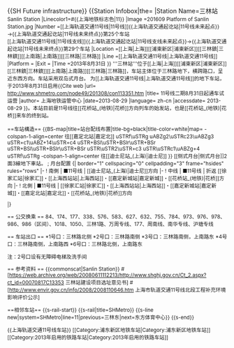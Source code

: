 {{SH Future infrastructure}}
{{Station Infobox|the=
|Station Name=三林站<br><small>Sanlin Station
|Linecolor1=#{{上海地铁标志色|11}}
|Image       =201609 Platform of Sanlin Station.jpg
|Number      =[[上海轨道交通11号线|11号线]]{{上海轨道交通起讫站|11号线未来起点}}→{{上海轨道交通起讫站|11号线未来终点}}第25个车站<br />[[上海轨道交通11号线|11号线支线]]{{上海轨道交通起讫站|11号线支线未来起点}}→{{上海轨道交通起讫站|11号线未来终点}}第29个车站
|Location    =[[上海|上海]][[浦東新区|浦東新区]][[三林鎮|三林鎮]][[上南路|上南路]][[三林路|三林路]]
|Line        =[[上海轨道交通11号线|上海轨道交通11号线]]
|Platform    =
|Exit        =
|Time        =2013年8月31日
}}
'''三林站'''位于[[上海|上海]][[浦東新区|浦東新区]][[三林鎮|三林鎮]][[上南路|上南路]][[三林路|三林路]]，车站主体位于三林路地下，横跨路口，呈近东西方向。车站采用双岛式月台。
为[[上海轨道交通11号线|上海轨道交通11号线]]的地下车站，于2013年8月31日启用<ref>{{Cite web |url= http://www.shmetro.com/node49/201308/con113351.htm |title= 11号线二期8月31日起通车试运营 |author= 上海地铁运管中心 |date=2013-08-29 |language= zh-cn |accessdate= 2013-08-29 }}</ref>。本站目前是11号线往[[花桥站_(地铁)|花桥]]方向列车的始发站，也是[[花桥站_(地铁)|花桥]]来车的终到站。

==车站構造==
{{BS-map|title=站台配线布置|title-bg=black|title-color=white|map=
-colspan-1-align=center
往[[嘉定北站|嘉定北]]
uSTRf\\uSTRg
uABZg2\uSTRc23\uABZg3
uSTR+c1\uABZ+14\uSTR+c4
uSTR+BSl\uSTR+BSlr\uSTR+BSr
uSTR+BSl\uSTR+BSlr\uSTR+BSr
uSTR\uSTR2\uSTR+c3
uSTR\uSTRc1\uABZg+4
uSTRf\\uSTRg
-colspan-1-align=center
往[[迪士尼站_(上海)|迪士尼]]
}}
[[侧式月台|侧式月台]]2面3線地下車站。
; 月台配置
{| border="1" cellspacing="0" cellpadding="3" frame="hsides" rules="rows"
|-
! 南側
| <span style="color:{{上海地铁标志色|11}};">■</span>11号线
| [[迪士尼站_(上海)|迪士尼]]方向
|-
! 中线
| <span style="color:{{上海地铁标志色|11}};">■</span>11号线
| 折返 [[徐家汇站|徐家汇]]・[[上海西站站|上海西站]]・[[嘉定新城站|嘉定新城]]・[[花桥站_(地铁)|花桥]]方向
|-
! 北側
| <span style="color:{{上海地铁标志色|11}};">■</span>11号线
| [[徐家汇站|徐家汇]]・[[上海西站站|上海西站]]・[[嘉定新城站|嘉定新城]]・[[嘉定北站|嘉定北]]・[[花桥站_(地铁)|花桥]]方向

|}

== 公交换乘 ==
84、174、177、338、576、583、627、632、755、784、973、976、978、986、986（区间）、1018、1050、三林1路、万周专线、177、周南线、南华专线、沪塘专线

== 车站出口 ==
*1号口：三林路北侧
*2号口：三林路南侧
*3号口：三林路南侧，上南路东
*4号口：三林路南侧，上南路西
*6号口：三林路北侧，上南路东

注：2号口设有无障碍电梯及洗手间

== 参考资料 ==
<references/>
{{commonscat|Sanlin Station}}
#[https://web.archive.org/web/20080611112213/http://www.shghj.gov.cn/Ct_2.aspx?ct_id=00070817C13353 三林站建设项目选址意见书]
#[http://www.envir.gov.cn/info/2008/2008110646.htm 上海市轨道交通11号线北段工程补充环境影响评价公示]

==相邻车站==
{{s-rail-start}}
{{s-rail|title=SHMetro}}
{{s-line new|system=SHMetro|line=11|previous=三林东|next=东方体育中心}}
{{s-end}}

{{上海轨道交通11号线车站}}
[[Category:浦东新区地铁车站|Category:浦东新区地铁车站]]
[[Category:2013年启用的铁路车站|Category:2013年启用的铁路车站]]